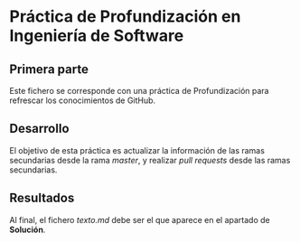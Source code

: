 # Práctica de Profundización en Ingeniería de Software
## Primera parte
Este fichero se corresponde con una práctica de Profundización para
refrescar los conocimientos de GitHub.
## Desarrollo
El objetivo de esta práctica es actualizar la información de las
ramas secundarias desde la rama *master*, y realizar *pull
requests* desde las ramas secundarias.
## Resultados
Al final, el fichero *texto.md* debe ser el que aparece en el
apartado de **Solución**.